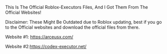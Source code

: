 This Is The Official Roblox-Executors Files, 
And I Got Them From The Official Websites!

Disclaimer:
These Might Be Outdated due to Roblox updating,
best if you go to the Official websites and
download the official files from there.

Website #1: https://arceusx.com/

Website #2:https://codex-executor.net/
